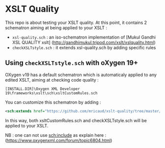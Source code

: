 # XSLT Quality

This repo is about testing your XSLT quality.
At this point, it contains 2 schematron aiming at being applied to your XSLT :

- `xsl-quality.sch` : an iso-schematron implementation of [Mukul Gandhi XSL QUALITY xslt]      (http://gandhimukul.tripod.com/xslt/xslquality.html)
- `checkXSLTstyle.sch` : it extends xsl-quality.sch by adding specific rules

## Using `checkXSLTstyle.sch` with oXygen 19+ 

OXygen v19 has a default schematron which is automaticaly applied to any edited XSLT, aiming at checking code quality :

`[INSTALL.DIR]\Oxygen XML Developer 19\frameworks\xslt\sch\xsltCustomRules.sch`

You can customize this schematron by adding : 

```xml
<sch:extends href="https://github.com/mricaud/xslt-quality/tree/master/src/main/sch/checkXSLTstyle.sch"/>
```

In this way, both xsltCustomRules.sch and checkXSLTstyle.sch will be applied to your XSLT.

NB : one can not use <sch:include> as explain here : (https://www.oxygenxml.com/forum/topic6804.html)